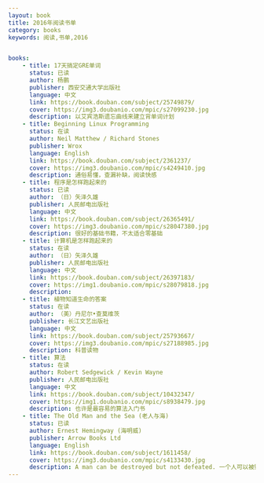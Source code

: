 ```yaml
---
layout: book
title: 2016年阅读书单
category: books
keywords: 阅读,书单,2016


books: 
    - title: 17天搞定GRE单词
      status: 已读
      author: 杨鹏
      publisher: 西安交通大学出版社
      language: 中文
      link: https://book.douban.com/subject/25749879/
      cover: https://img3.doubanio.com/mpic/s27099230.jpg
      description: 以艾宾浩斯遗忘曲线来建立背单词计划
    - title: Beginning Linux Programming
      status: 在读
      author: Neil Matthew / Richard Stones 
      publisher: Wrox
      language: English
      link: https://book.douban.com/subject/2361237/
      cover: https://img3.doubanio.com/mpic/s4249410.jpg
      description: 通俗易懂，查漏补缺，阅读快感
    - title: 程序是怎样跑起来的
      status: 已读
      author: （日）矢泽久雄 
      publisher: 人民邮电出版社
      language: 中文
      link: https://book.douban.com/subject/26365491/
      cover: https://img3.doubanio.com/mpic/s28047380.jpg
      description: 很好的基础书籍，不太适合零基础
    - title: 计算机是怎样跑起来的
      status: 在读
      author: （日）矢泽久雄 
      publisher: 人民邮电出版社
      language: 中文
      link: https://book.douban.com/subject/26397183/
      cover: https://img1.doubanio.com/mpic/s28079818.jpg
      description: 
    - title: 植物知道生命的答案
      status: 在读
      author: （美）丹尼尔•查莫维茨 
      publisher: 长江文艺出版社
      language: 中文
      link: https://book.douban.com/subject/25793667/
      cover: https://img3.doubanio.com/mpic/s27188985.jpg
      description: 科普读物
    - title: 算法
      status: 在读
      author: Robert Sedgewick / Kevin Wayne 
      publisher: 人民邮电出版社
      language: 中文
      link: https://book.douban.com/subject/10432347/
      cover: https://img1.doubanio.com/mpic/s8938479.jpg
      description: 也许是最容易的算法入门书
    - title: The Old Man and the Sea (老人与海)
      status: 已读
      author: Ernest Hemingway (海明威)
      publisher: Arrow Books Ltd
      language: English
      link: https://book.douban.com/subject/1611458/
      cover: https://img3.doubanio.com/mpic/s4133430.jpg
      description: A man can be destroyed but not defeated. 一个人可以被毁灭，但是永远不能够被打败。
---
```





